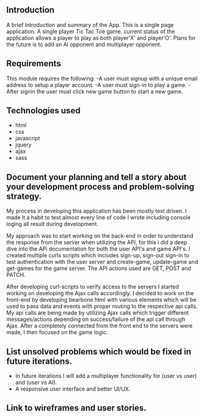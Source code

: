 ## Introduction

A brief Introduction and summary of the App.
This is a single page application. A single player Tic Tac Toe game. current status of the application allows a player to play as both player'X' and player'O'. Plans for the future is to add an AI opponent and multiplayer opponent.

## Requirements

This module requires the following:
-A user must signup with a unique email address to setup a player account.
-A user must sign-in to play a game.
-After signin the user must click new game button to start a new game.



## Technologies used

* html
* css
* javascript
* jquery
* ajax
* sass

## Document your planning and tell a story about your development process and problem-solving strategy.

My process in developing this application has been mostly test driven. I made it a habit to test almost every line of code I wrote including console loging all result during development.

My approach was to start working on the back-end in order to understand the response from the server when utilizing the API, for this i did a deep dive into the APi documentation for both the user API's and game API's. I created multiple curls scripts which includes sign-up, sign-out sign-in  to test authentication with the user server and create-game, update-game and get-games for the game server. The API actions used are GET, POST and PATCH.

After developing curl-scripts to verify access to the servers I started working on developing the Ajax calls accordingly. I decided to work on the front-end by developing bearbone html with various elements which will be used to pass data and events with proper routing to the respective api calls. My api calls are being made by utilizing Ajax calls which trigger different messages/actions depending on success/failure of the api call through Ajax. After a completely connected from the front end to the servers were made, I then focused on the game logic.


## List unsolved problems which would be fixed in future iterations.

  - In future iterations I will add a multiplayer functionality for (user vs user) and (user vs AI).
  - A responsive user interface and better UI/UX.

## Link to wireframes and user stories.
